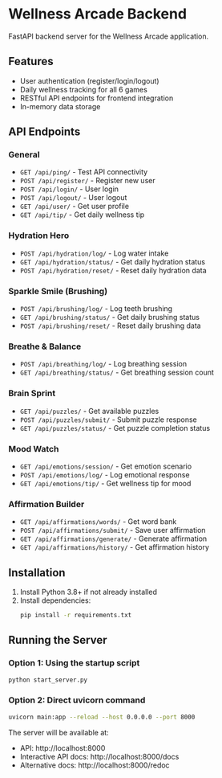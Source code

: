 # Wellness Arcade Backend

FastAPI backend server for the Wellness Arcade application.

## Features

- User authentication (register/login/logout)
- Daily wellness tracking for all 6 games
- RESTful API endpoints for frontend integration
- In-memory data storage

## API Endpoints

### General
- `GET /api/ping/` - Test API connectivity
- `POST /api/register/` - Register new user
- `POST /api/login/` - User login
- `POST /api/logout/` - User logout
- `GET /api/user/` - Get user profile
- `GET /api/tip/` - Get daily wellness tip

### Hydration Hero
- `POST /api/hydration/log/` - Log water intake
- `GET /api/hydration/status/` - Get daily hydration status
- `POST /api/hydration/reset/` - Reset daily hydration data

### Sparkle Smile (Brushing)
- `POST /api/brushing/log/` - Log teeth brushing
- `GET /api/brushing/status/` - Get daily brushing status
- `POST /api/brushing/reset/` - Reset daily brushing data

### Breathe & Balance
- `POST /api/breathing/log/` - Log breathing session
- `GET /api/breathing/status/` - Get breathing session count

### Brain Sprint
- `GET /api/puzzles/` - Get available puzzles
- `POST /api/puzzles/submit/` - Submit puzzle response
- `GET /api/puzzles/status/` - Get puzzle completion status

### Mood Watch
- `GET /api/emotions/session/` - Get emotion scenario
- `POST /api/emotions/log/` - Log emotional response
- `GET /api/emotions/tip/` - Get wellness tip for mood

### Affirmation Builder
- `GET /api/affirmations/words/` - Get word bank
- `POST /api/affirmations/submit/` - Save user affirmation
- `GET /api/affirmations/generate/` - Generate affirmation
- `GET /api/affirmations/history/` - Get affirmation history

## Installation

1. Install Python 3.8+ if not already installed
2. Install dependencies:
   ```bash
   pip install -r requirements.txt
   ```

## Running the Server

### Option 1: Using the startup script
```bash
python start_server.py
```

### Option 2: Direct uvicorn command
```bash
uvicorn main:app --reload --host 0.0.0.0 --port 8000
```

The server will be available at:
- API: http://localhost:8000
- Interactive API docs: http://localhost:8000/docs
- Alternative docs: http://localhost:8000/redoc
